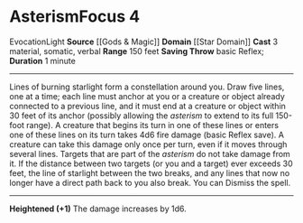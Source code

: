 ﻿---
actions: '[three-actions]'
area: null
bloodline: null
component:
- Material
- Somatic
- Verbal
cost: null
deity: null
domain:
- '[[DATABASE/domain/Star Domain|Star]]'
duration: 1 minute
element: null
heighten: '+1'
heighten_level: 4, 5, 6, 7, 8, 9, 10
id: '619'
lesson: null
level: '4'
mystery: null
name: Asterism
patron_theme: null
range: 150 feet
rarity: Common
requirement: null
saving_throw: basicReflex
school: Evocation
source: '[[DATABASE/source/Gods & Magic|Gods & Magic]]'
target: null
tradition: null
trait:
- '[[DATABASE/trait/Evocation|Evocation]]'
- '[[DATABASE/trait/Light|Light]]'
trigger: null
type: Focus

---
# Asterism<span class="item-type">Focus 4</span>

<span class="item-trait">Evocation</span><span class="item-trait">Light</span>
**Source** [[Gods & Magic]] 
**Domain** [[Star Domain]]
**Cast** <span class="action-icon">3</span> material, somatic, verbal
**Range** 150 feet
**Saving Throw** basic Reflex; **Duration** 1 minute

---
Lines of burning starlight form a constellation around you. Draw five lines, one at a time; each line must anchor at you or a creature or object already connected to a previous line, and it must end at a creature or object within 30 feet of its anchor (possibly allowing the _asterism_ to extend to its full 150-foot range). A creature that begins its turn in one of these lines or enters one of these lines on its turn takes 4d6 fire damage (basic Reflex save). A creature can take this damage only once per turn, even if it moves through several lines. Targets that are part of the _asterism_ do not take damage from it. If the distance between two targets (or you and a target) ever exceeds 30 feet, the line of starlight between the two breaks, and any lines that now no longer have a direct path back to you also break. You can Dismiss the spell.

---
**Heightened (+1)** The damage increases by 1d6.